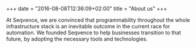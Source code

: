 +++
date = "2016-08-08T12:36:09+02:00"
title = "About us"
+++

At Seqvence, we are convinced that programmability throughout the whole infrastructure stack is an inevitable outcome in the current race for automation. We founded Seqvence to help businesses transition to that future, by adopting the necessary tools and technologies.